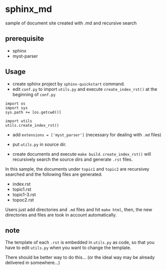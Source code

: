 # sphinx_md
sample of document site created with .md and recursive search

## prerequisite

- sphinx
- myst-parser

## Usage

- create sphinx project by `sphinx-quickstart` command.
- edit `conf.py` to import `utils.py` and execute `create_index_rst()` at the beginning of `conf.py`

```
import os
import sys
sys.path += [os.getcwd()]

import utils
utils.create_index_rst()
```

- add `extensions = ['myst_parser']` (necessary for dealing with `.md` files)

- put `utils.py` in source dir.
- create documents and execute `make build`. `create_index_rst()` will recursively search the source dirs and generate `.rst` files.

In this sample, the documents under `topic1` and `topic2` are recursivey searched and the following files are generated.
- index.rst
- topic1.rst
- topic1-3.rst
- topoc2.rst

Users just add directories and `.md` files and hit `make html`, then, the new directories and files are took in account automatically.

## note
The template of each `.rst` is embedded in `utils.py` as code, so that you have to edit `utils.py` when you want to change the template.

There should be better way to do this... (or the ideal way may be already delivered in somewhere...)
